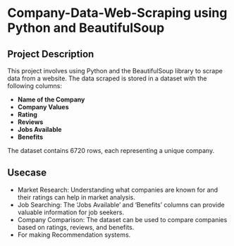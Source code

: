 # Company-Data-Web-Scraping using Python and BeautifulSoup

## Project Description

This project involves using Python and the BeautifulSoup library to scrape data from a website. The data scraped is stored in a dataset with the following columns:

- **Name of the Company**
- **Company Values**
- **Rating**
- **Reviews**
- **Jobs Available**
- **Benefits**

The dataset contains 6720 rows, each representing a unique company.

## Usecase 
 - Market Research: Understanding what companies are known for and their ratings can help in market analysis.
 - Job Searching: The ‘Jobs Available’ and ‘Benefits’ columns can provide valuable information for job seekers.
 - Company Comparison: The dataset can be used to compare companies based on ratings, reviews, and benefits.
 - For making Recommendation systems.
